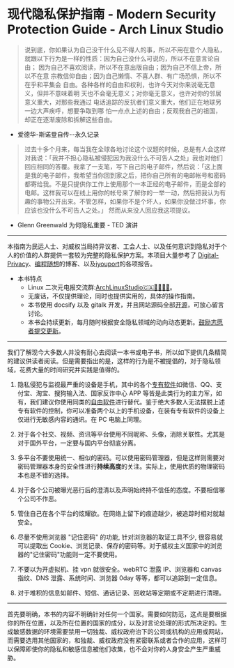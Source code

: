 # 现代隐私保护指南 - Modern Security Protection Guide - Arch Linux Studio <!-- {docsify-ignore-all} -->

> 说到底，你如果认为自己没干什么见不得人的事，所以不用在意个人隐私，
> 就跟以下行为是一样的性质：因为自己没什么可说的，所以不在意言论自由；
> 因为自己不喜欢阅读，所以不在意出版自由；因为自己不信上帝，所以不在意
> 宗教信仰自由；因为自己懒惰、不喜人群、有广场恐惧，所以不在乎和平集会
> 自由。各种各样的自由和权利，也许今天对你来说毫无意义，但并不意味着明
> 天也不会毫无意义；对你毫无意义，也许对你的邻居意义重大，对那些我通过
> 电话追踪的反抗者们意义重大，他们正在地球另一边大声疾呼，想要争取到哪
> 怕一点点上述的自由；反观我自己的祖国，却正在逐渐废除和拆解这些自由。

- 爱德华-斯诺登自传--永久记录

> 过去十多个月来，每当我在全球各地讨论这个议题的时候，总是有人会这样对我说：「我并不担心隐私被侵犯因为我没什么不可告人之处」我也对他们回应相同的答覆。我拿了一支笔，写下自己的电子邮件，然后说：「这上面是我的电子邮件，我希望当你回到家之后，把你自己所有的电邮帐号和密码都寄给我。不是只提供你工作上使用那个一本正经的电子邮件，而是全部的电邮。这样我可以在线上用你的帐号来了解你的一举一动，然后把我认为有趣的事物公开出来。不管怎样，如果你不是个坏人，如果你没做过坏事，你应该也没什么不可告人之处。」 然而从来没人回应我这项提议。

- Glenn Greenwald 为何隐私重要 - TED 演讲

---

本指南为民运人士、对威权当局持异议者、工会人士、以及任何意识到隐私对于个人的价值的人群提供一套较为完整的隐私保护方案。本项目大量参考了
[Digital-Privacy](https://github.com/ffffffff0x/Digital-Privacy)、[编程随想](https://program-think.blogspot.com/)的博客、以及[iyouport](https://iyouport.substack.com/)的各项报告。

- 本书特点
  - Linux 二次元电报交流群:[ArchLinuxStudio🇨🇦🏳‍⚧🏳‍🌈](https://t.me/FSF_Ministry_of_Truth)。
  - 无废话，不仅提供理论，同时也提供实用的，具体的操作指南。
  - 本书使用 docsify 以及 gitalk 开发，并且网站源码全部[开源](https://github.com/ArchLinuxStudio/ModernSecurityProtectionGuide)，可放心留言讨论。
  - 本书会持续更新，每月随时根据安全隐私领域的动向动态更新。[鼓励志愿者提交更新](/contribution.md)。

---

我们了解现今大多数人并没有耐心去阅读一本书或电子书，所以如下提供几条精简的建议供读者阅读。但是需要指出的是，这样的行为是不被提倡的，对于隐私领域，花费大量的时间研究并实践是值得的。

1. 隐私侵犯与监视最严重的设备是手机，其中的各个[专有软件](https://en.wikipedia.org/wiki/Proprietary_software)如微信、QQ、支付宝、淘宝、搜狗输入法、国家反诈中心 APP 等皆是此类行为的主力军，如有，我们建议你使用同类的[自由软件](https://en.wikipedia.org/wiki/Free_software)进行替代。鉴于绝大多数人无法摆脱上述专有软件的控制，你可以准备两个以上的手机设备，在装有专有软件的设备上仅进行无敏感内容的通讯。在 PC 电脑上同理。

2. 对于各个社交、视频、资讯等平台使用不同昵称、头像，消除关联性。尤其是对于国外平台，一定要与国内平台彻底分离。

3. 多平台不要使用统一、相似的密码。可以使用密码管理器，但是这样则需要对密码管理器本身的安全性进行**持续高度**的关注。实际上，使用优质的物理密码本也是不错的选择。

4. 对于各个公司被曝光恶行后的澄清以及声明始终持不信任的态度。不要相信哪个公司不作恶。

5. 管住自己在各个平台的炫耀欲。在网络上留下的痕迹越少，被追踪时相对就越安全。

6. 尽量不使用浏览器 "记住密码" 的功能, 针对浏览器的取证工具不少, 很容易就可以提取出 Cookie、浏览记录、保存的密码等。对于威权主义国家中的浏览器的"记住密码"功能则一定不要使用。

7. 不要以为开虚拟机、挂 vpn 就很安全。webRTC 泄露 IP、浏览器和 canvas 指纹、DNS 泄露、系统时间、浏览器 0day 等等，都可以追踪到一定信息。

8. 对于堆积的信息如邮件、短信、通话记录、回收站等定期或不定期进行清理。

---

首先要明确，本书的内容不明确针对任何一个国家。需要如何防范，这点是要根据你的所在位置，以及所在位置的国家的成分，以及对言论处理的形式所决定的。生成敏感数据的环境需要禁用一切独裁、威权政府治下的公司或机构的应用或网站，而需要选用其他国家的，和独裁、威权政府没有紧密联系或者合作的应用，这样可以保障即使你的隐私和敏感信息被他们收集，也不会对你的人身安全产生严重威胁。
